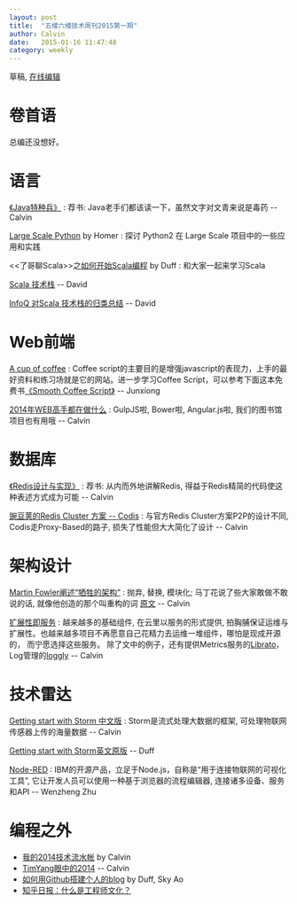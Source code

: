 ```yaml
---
layout: post
title:  "五楼六楼技术周刊2015第一期"
author: Calvin
date:   2015-01-16 11:47:48
category: weekly
---
```


草稿, [在线编辑](https://github.com/f5f6/f5f6.github.io/edit/master/_posts/2015-01-11-weekly-1.markdown)

# 卷首语

总编还没想好。

# 语言

[《Java特种兵》](http://book.douban.com/subject/25959139/)
: 荐书: Java老手们都该读一下，虽然文字对文青来说是毒药 -- Calvin

[Large Scale Python](http://aclisp.github.io/jekyll/update/2014/12/29/large-scale-python-1.html) by Homer
: 探讨 Python2 在 Large Scale 项目中的一些应用和实践

<<了哥聊Scala>>之[如何开始Scala编程](http://duffqiu.github.io/blog/2015/01/13/howtostartprogrammingwithscala/) by Duff
: 和大家一起来学习Scala

[Scala 技术栈](https://github.com/lauris/awesome-scala) -- David

[InfoQ 对Scala 技术栈的归类总结](http://www.infoq.com/cn/articles/scala-technology) -- David


# Web前端

[A cup of coffee](http://coffeescript.org/)
: Coffee script的主要目的是增强javascript的表现力，上手的最好资料和练习场就是它的网站。进一步学习Coffee Script，可以参考下面这本免费书[《Smooth Coffee Script》](http://autotelicum.github.io/Smooth-CoffeeScript) -- Junxiong

[2014年WEB高手都在做什么](http://yafeilee.me/blogs/54995f3a6c69342f6d100000)
: GulpJS啦, Bower啦, Angular.js啦, 我们的图书馆项目也有用哦  -- Calvin

# 数据库

[《Redis设计与实现》](http://book.douban.com/subject/25900156/)
: 荐书: 从内而外地讲解Redis, 得益于Redis精简的代码使这种表述方式成为可能 -- Calvin

[豌豆荚的Redis Cluster 方案 -- Codis](http://0xffff.me/blog/2014/11/11/codis-de-she-ji-yu-shi-xian-1/)
: 与官方Redis Cluster方案P2P的设计不同, Codis走Proxy-Based的路子, 损失了性能但大大简化了设计 -- Calvin


# 架构设计

[Martin Fowler阐述“牺牲的架构”](http://www.infoq.com/cn/news/2014/11/sacrificial-architecture)
: 抛弃, 替换, 模块化; 马丁花说了些大家敢做不敢说的话, 就像他创造的那个叫重构的词 [原文](http://martinfowler.com/bliki/SacrificialArchitecture.html) -- Calvin

[扩展性即服务](http://www.infoq.com/cn/news/2014/12/extended-service)
: 越来越多的基础组件, 在云里以服务的形式提供, 拍胸脯保证运维与扩展性。也越来越多项目不再愿意自己花精力去运维一堆组件，哪怕是现成开源的， 而宁愿选择这些服务。 除了文中的例子，还有提供Metrics服务的[Librato](https://www.librato.com)， Log管理的[loggly](https://www.loggly.com/) -- Calvin


# 技术雷达

[Getting start with Storm 中文版](http://ifeve.com/getting-started-with-stom-index/) 
: Storm是流式处理大数据的框架, 可处理物联网传感器上传的海量数据 -- Calvin

[Getting start with Storm英文原版](http://it-ebooks.info/book/888/) -- Duff

[Node-RED](http://nodered.org/)
: IBM的开源产品，立足于Node.js，自称是“用于连接物联网的可视化工具”, 它让开发人员可以使用一种基于浏览器的流程编辑器, 连接诸多设备、服务和API -- Wenzheng Zhu


# 编程之外

- [我的2014技术流水帐](http://calvin1978.blogcn.com/articles/my2014.html) by Calvin
- [TimYang眼中的2014](http://timyang.net/tao/thoughts-2014/) -- Calvin
- [如何用Github搭建个人的blog](2015/01/03/personal-blog/)  by Duff, Sky Ao
- [知乎日报：什么是工程师文化？](http://daily.zhihu.com/story/4442333)
